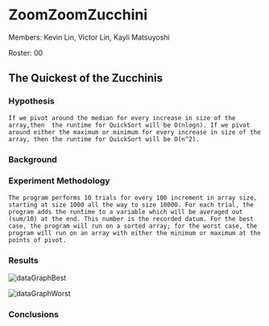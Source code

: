 # ZoomZoomZucchini
Members: Kevin Lin, Victor Lin, Kayli Matsuyoshi

Roster: 00

## The Quickest of the Zucchinis
   
### Hypothesis
    If we pivot around the median for every increase in size of the array,then  the runtime for QuickSort will be O(nlogn). If we pivot around either the maximum or minimum for every increase in size of the array, then the runtime for QuickSort will be O(n^2).
    
### Background

### Experiment Methodology
    The program performs 10 trials for every 100 increment in array size, starting at size 1000 all the way to size 10000. For each trial, the program adds the runtime to a variable which will be averaged out (sum/10) at the end. This number is the recorded datum. For the best case, the program will run on a sorted array; for the worst case, the program will run on an array with either the minimum or maximum at the points of pivot.
    
### Results
![dataGraphBest]()

![dataGraphWorst]()

### Conclusions
